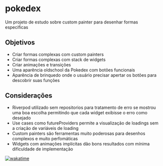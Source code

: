 # pokedex

Um projeto de estudo sobre custom painter para desenhar formas especificas

## Objetivos

- Criar formas complexas com custom painters
- Criar formas complexas com stack de widgets
- Criar animações e transições
- Uma aparência oldschool da Pokedex com botões funcionais
- Aparência de brinquedo onde o usuário precisar apertar os botões para descobrir suas funções

## Considerações

- Riverpod utilizado sem repositorios para tratamento de erro se mostrou uma boa escolha permitindo que cada widget exibisse o erro como desejado
- Use cases como futureProviders permite a visualização de loadings sem a criação de variáveis de loading
- Custom painters são ferramentas muito poderosas para desenhos complexos e muito perfomáticas
- Widgets com animações implícitas dão bons resultados com mínima dificuldade de implementação

[![wakatime](https://wakatime.com/badge/user/4cd35845-67d5-4f6d-964c-41c26658b197/project/26d3cd25-a692-4aa1-9dc6-c161d48f07e8.svg)](https://wakatime.com/badge/user/4cd35845-67d5-4f6d-964c-41c26658b197/project/26d3cd25-a692-4aa1-9dc6-c161d48f07e8)
